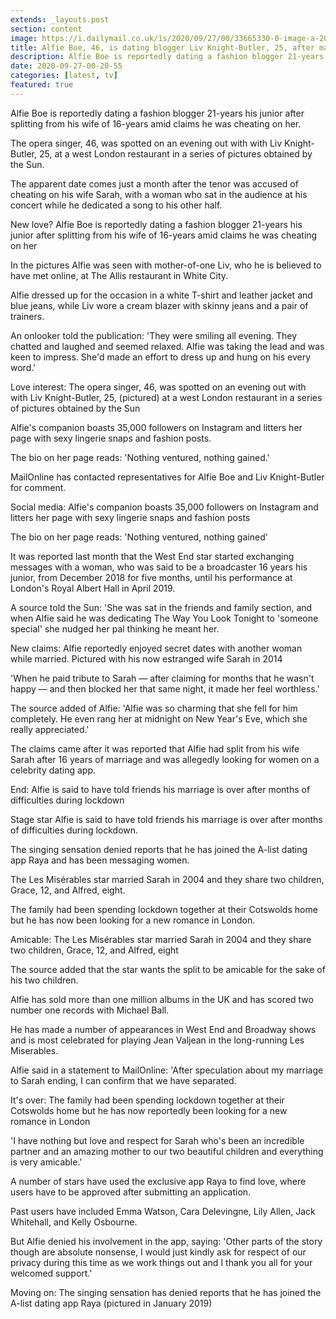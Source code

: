 ```yaml
---
extends: _layouts.post
section: content
image: https://i.dailymail.co.uk/1s/2020/09/27/00/33665330-0-image-a-20_1601162273064.jpg 
title: Alfie Boe, 46, is dating blogger Liv Knight-Butler, 25, after marriage split 
description: Alfie Boe is reportedly dating a fashion blogger 21-years his junior after splitting from his wife of 16-years amid claims he was cheating on her. 
date: 2020-09-27-00-20-55 
categories: [latest, tv] 
featured: true 
--- 
```

Alfie Boe is reportedly dating a fashion blogger 21-years his junior after splitting from his wife of 16-years amid claims he was cheating on her.

The opera singer, 46, was spotted on an evening out with with Liv Knight-Butler, 25, at a west London restaurant in a series of pictures obtained by the Sun.

The apparent date comes just a month after the tenor was accused of cheating on his wife Sarah, with a woman who sat in the audience at his concert while he dedicated a song to his other half.

New love? Alfie Boe is reportedly dating a fashion blogger 21-years his junior after splitting from his wife of 16-years amid claims he was cheating on her

In the pictures Alfie was seen with mother-of-one Liv, who he is believed to have met online, at The Allis restaurant in White City.

Alfie dressed up for the occasion in a white T-shirt and leather jacket and blue jeans, while Liv wore a cream blazer with skinny jeans and a pair of trainers.

An onlooker told the publication: 'They were smiling all evening. They chatted and laughed and seemed relaxed. Alfie was taking the lead and was keen to impress. She'd made an effort to dress up and hung on his every word.'

Love interest: The opera singer, 46, was spotted on an evening out with with Liv Knight-Butler, 25, (pictured) at a west London restaurant in a series of pictures obtained by the Sun

Alfie's companion boasts 35,000 followers on Instagram and litters her page with sexy lingerie snaps and fashion posts.

The bio on her page reads: 'Nothing ventured, nothing gained.'  

MailOnline has contacted representatives for Alfie Boe and Liv Knight-Butler for comment.

Social media: Alfie's companion boasts 35,000 followers on Instagram and litters her page with sexy lingerie snaps and fashion posts

The bio on her page reads: 'Nothing ventured, nothing gained'

It was reported last month that the West End star started exchanging messages with a woman, who was said to be a broadcaster 16 years his junior, from December 2018 for five months, until his performance at London's Royal Albert Hall in April 2019.

A source told the Sun: 'She was sat in the friends and family section, and when Alfie said he was dedicating The Way You Look Tonight to 'someone special' she nudged her pal thinking he meant her.

New claims: Alfie reportedly enjoyed secret dates with another woman while married. Pictured with his now estranged wife Sarah in 2014

'When he paid tribute to Sarah — after claiming for months that he wasn't happy — and then blocked her that same night, it made her feel worthless.'

The source added of Alfie: 'Alfie was so charming that she fell for him completely. He even rang her at midnight on New Year's Eve, which she really appreciated.' 

The claims came after it was reported that Alfie had split from his wife Sarah after 16 years of marriage and was allegedly looking for women on a celebrity dating app.

End: Alfie is said to have told friends his marriage is over after months of difficulties during lockdown

Stage star Alfie is said to have told friends his marriage is over after months of difficulties during lockdown.

The singing sensation denied reports that he has joined the A-list dating app Raya and has been messaging women. 

The Les Misérables star married Sarah in 2004 and they share two children, Grace, 12, and Alfred, eight.

The family had been spending lockdown together at their Cotswolds home but he has now been looking for a new romance in London. 

Amicable: The Les Misérables star married Sarah in 2004 and they share two children, Grace, 12, and Alfred, eight

The source added that the star wants the split to be amicable for the sake of his two children.

Alfie has sold more than one million albums in the UK and has scored two number one records with Michael Ball.

He has made a number of appearances in West End and Broadway shows and is most celebrated for playing Jean Valjean in the long-running Les Miserables.

Alfie said in a statement to MailOnline: 'After speculation about my marriage to Sarah ending, I can confirm that we have separated. 

It's over: The family had been spending lockdown together at their Cotswolds home but he has now reportedly been looking for a new romance in London 

'I have nothing but love and respect for Sarah who's been an incredible partner and an amazing mother to our two beautiful children and everything is very amicable.' 

A number of stars have used the exclusive app Raya to find love, where users have to be approved after submitting an application.

Past users have included Emma Watson, Cara Delevingne, Lily Allen, Jack Whitehall, and Kelly Osbourne.

But Alfie denied his involvement in the app, saying: 'Other parts of the story though are absolute nonsense, I would just kindly ask for respect of our privacy during this time as we work things out and I thank you all for your welcomed support.'

Moving on: The singing sensation has denied reports that he has joined the A-list dating app Raya (pictured in January 2019)  

